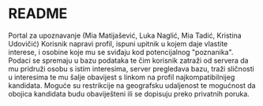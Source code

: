 # README #

Portal za upoznavanje
(Mia Matijašević, Luka Naglić, Mia Tadić, Kristina Udovičić)
Korisnik napravi profil, ispuni upitnik u kojem daje vlastite interese, 
i osobine koje mu se sviđaju kod potencijalnog "poznanika". 
Podaci se spremaju u bazu podataka te čim korisnik zatraži od 
servera da mu pridruži osobu s istim interesima, server pregledava bazu, 
traži sličnosti u interesima te mu šalje obavijest s linkom na profil 
najkompatibilnijeg kandidata. Moguće su restrikcije na geografsku udaljenost 
te mogućnost da obojica kandidata budu obaviješteni ili se dopisuju preko privatnih poruka.
